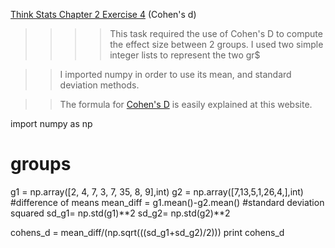 [Think Stats Chapter 2 Exercise 4](http://greenteapress.com/thinkstats2/html/thinkstats2003.html#toc24) (Cohen's d)

>> >> This task required the use of Cohen's D to compute the effect size between 2 groups. I used two simple integer lists to represent the two gr$

>> I imported numpy in order to use its mean, and standard deviation methods.

>>The formula for [Cohen's D](http://trendingsideways.com/index.php/cohens-d-formula/) is easily explained at this website.

import numpy as np

# groups
g1 = np.array([2, 4, 7, 3, 7, 35, 8, 9],int)
g2 = np.array([7,13,5,1,26,4,],int)
#difference of means
mean_diff = g1.mean()-g2.mean()
#standard deviation squared
sd_g1= np.std(g1)**2
sd_g2= np.std(g2)**2

cohens_d = mean_diff/(np.sqrt(((sd_g1+sd_g2)/2)))
print cohens_d 
